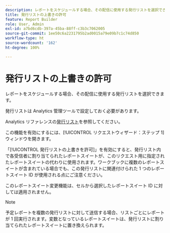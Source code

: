 ```yaml
---
description: レポートをスケジュールする場合、その配信に使用する発行リストを選択できます。
title: 発行リストの上書きの許可
feature: Report Builder
role: User, Admin
exl-id: a7bd6cdb-397a-45ba-88ff-c3b3c7062005
source-git-commit: 1ee50c6a2231795b2ad0015a79e09b7c1c74d850
workflow-type: ht
source-wordcount: '162'
ht-degree: 100%

---
```


# 発行リストの上書きの許可

レポートをスケジュールする場合、その配信に使用する発行リストを選択できます。

発行リストは Analytics 管理ツールで設定しておく必要があります。

Analytics リファレンスの[発行リスト](https://experienceleague.adobe.com/docs/analytics/admin/admin-tools/publishing-list.html?lang=ja)を参照してください。

この機能を有効にするには、[!UICONTROL リクエストウィザード：ステップ 1] ウィンドウを開きます。

「[!UICONTROL 発行リストの上書きを許可]」を有効にすると、発行リスト内で各受信者に割り当てられたレポートスイートが、このリクエスト用に指定されたレポートスイートの代わりに使用されます。ワークブックに複数のレポートスイートが含まれている場合でも、この発行リストに関連付けられた 1 つのレポートスイート ID が使用される点にご注意ください。

このレポートスイート変更機能は、セルから選択したレポートスイート ID に対しては適用されません。

>[!NOTE]
>
>予定レポートを複数の発行リストに対して送信する場合、リストごとにレポートが 1 回実行されます。変数となっているレポートスイートは、発行リストに割り当てられたレポートスイートに置き換えられます。
